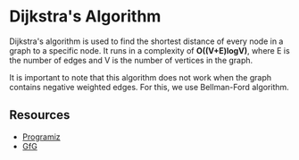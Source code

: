 # Dijkstra's Algorithm

Dijkstra's algorithm is used to find the shortest distance of every node in a graph to a specific node. It runs in a complexity of **O((V+E)logV)**, where E is the number of
edges and V is the number of vertices in the graph.

It is important to note that this algorithm does not work when the graph contains negative weighted edges. For this, we use Bellman-Ford algorithm.

## Resources

- [Programiz](https://www.programiz.com/dsa/dijkstra-algorithm)
- [GfG](https://www.geeksforgeeks.org/dijkstras-shortest-path-algorithm-greedy-algo-7/)

